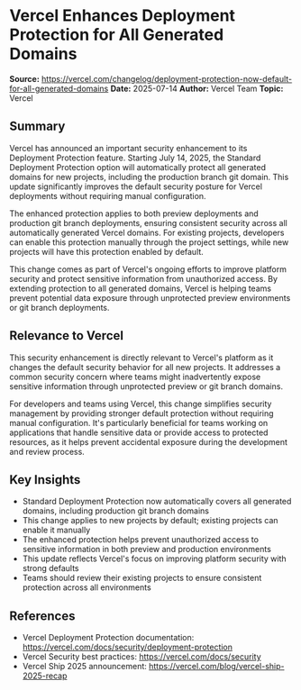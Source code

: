 # Vercel Enhances Deployment Protection for All Generated Domains

**Source:** https://vercel.com/changelog/deployment-protection-now-default-for-all-generated-domains
**Date:** 2025-07-14
**Author:** Vercel Team
**Topic:** Vercel

## Summary

Vercel has announced an important security enhancement to its Deployment Protection feature. Starting July 14, 2025, the Standard Deployment Protection option will automatically protect all generated domains for new projects, including the production branch git domain. This update significantly improves the default security posture for Vercel deployments without requiring manual configuration.

The enhanced protection applies to both preview deployments and production git branch deployments, ensuring consistent security across all automatically generated Vercel domains. For existing projects, developers can enable this protection manually through the project settings, while new projects will have this protection enabled by default.

This change comes as part of Vercel's ongoing efforts to improve platform security and protect sensitive information from unauthorized access. By extending protection to all generated domains, Vercel is helping teams prevent potential data exposure through unprotected preview environments or git branch deployments.

## Relevance to Vercel

This security enhancement is directly relevant to Vercel's platform as it changes the default security behavior for all new projects. It addresses a common security concern where teams might inadvertently expose sensitive information through unprotected preview or git branch domains.

For developers and teams using Vercel, this change simplifies security management by providing stronger default protection without requiring manual configuration. It's particularly beneficial for teams working on applications that handle sensitive data or provide access to protected resources, as it helps prevent accidental exposure during the development and review process.

## Key Insights

- Standard Deployment Protection now automatically covers all generated domains, including production git branch domains
- This change applies to new projects by default; existing projects can enable it manually
- The enhanced protection helps prevent unauthorized access to sensitive information in both preview and production environments
- This update reflects Vercel's focus on improving platform security with strong defaults
- Teams should review their existing projects to ensure consistent protection across all environments

## References

- Vercel Deployment Protection documentation: https://vercel.com/docs/security/deployment-protection
- Vercel Security best practices: https://vercel.com/docs/security
- Vercel Ship 2025 announcement: https://vercel.com/blog/vercel-ship-2025-recap